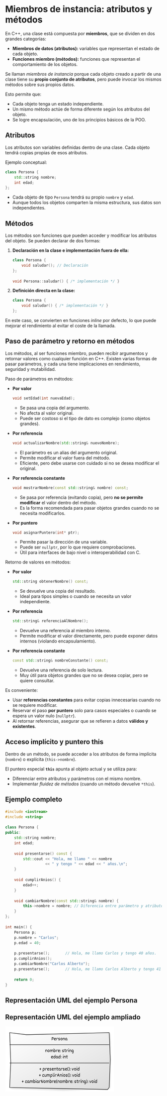 # Miembros de instancia: atributos y métodos

En C++, una clase está compuesta por **miembros**, que se dividen en dos grandes categorías:

* **Miembros de datos (atributos):** variables que representan el estado de cada objeto.
* **Funciones miembro (métodos):** funciones que representan el comportamiento de los objetos.

Se llaman *miembros de instancia* porque cada objeto creado a partir de una clase tiene su **propio conjunto de atributos**, pero puede invocar los mismos métodos sobre sus propios datos.

Esto permite que:

* Cada objeto tenga un estado independiente.
* Un mismo método actúe de forma diferente según los atributos del objeto.
* Se logre encapsulación, uno de los principios básicos de la POO.

## Atributos

Los atributos son variables definidas dentro de una clase. Cada objeto tendrá copias propias de esos atributos.

Ejemplo conceptual:

```cpp
class Persona {
    std::string nombre;
    int edad;
};
```

* Cada objeto de tipo `Persona` tendrá su propio `nombre` y `edad`.
* Aunque todos los objetos comparten la misma estructura, sus datos son independientes.

## Métodos

Los métodos son funciones que pueden acceder y modificar los atributos del objeto. Se pueden declarar de dos formas:

1. **Declaración en la clase e implementación fuera de ella:**

   ```cpp
   class Persona {
       void saludar(); // Declaración
   };

   void Persona::saludar() { /* implementación */ }
   ```

2. **Definición directa en la clase:**

   ```cpp
   class Persona {
       void saludar() { /* implementación */ }
   };
   ```

En este caso, se convierten en funciones *inline* por defecto, lo que puede mejorar el rendimiento al evitar el coste de la llamada.


## Paso de parámetro y retorno en métodos

Los métodos, al ser funciones miembro, pueden recibir argumentos y retornar valores como cualquier función en C++. Existen varias formas de pasar parámetros, y cada una tiene implicaciones en rendimiento, seguridad y mutabilidad.

Paso de parámetros en métodos:

* **Por valor**

   ```cpp
   void setEdad(int nuevaEdad);
   ```

   * Se pasa una copia del argumento.
   * No afecta al valor original.
   * Puede ser costoso si el tipo de dato es complejo (como objetos grandes).

* **Por referencia**

   ```cpp
   void actualizarNombre(std::string& nuevoNombre);
   ```

   * El parámetro es un alias del argumento original.
   * Permite modificar el valor fuera del método.
   * Eficiente, pero debe usarse con cuidado si no se desea modificar el original.

* **Por referencia constante**

   ```cpp
   void mostrarNombre(const std::string& nombre) const;
   ```

   * Se pasa por referencia (evitando copia), pero **no se permite modificar** el valor dentro del método.
   * Es la forma recomendada para pasar objetos grandes cuando no se necesita modificarlos.

* **Por puntero**

   ```cpp
   void asignarPuntero(int* ptr);
   ```

   * Permite pasar la dirección de una variable.
   * Puede ser `nullptr`, por lo que requiere comprobaciones.
   * Útil para interfaces de bajo nivel o interoperabilidad con C.

Retorno de valores en métodos:

* **Por valor**

   ```cpp
   std::string obtenerNombre() const;
   ```

   * Se devuelve una copia del resultado.
   * Ideal para tipos simples o cuando se necesita un valor independiente.

* **Por referencia**

   ```cpp
   std::string& referenciaAlNombre();
   ```

   * Devuelve una referencia al miembro interno.
   * Permite modificar el valor directamente, pero puede exponer datos internos (violando encapsulamiento).

* **Por referencia constante**

   ```cpp
   const std::string& nombreConstante() const;
   ```

   * Devuelve una referencia de solo lectura.
   * Muy útil para objetos grandes que no se desea copiar, pero se quiere consultar.

Es conveniente:

* Usar **referencias constantes** para evitar copias innecesarias cuando no se requiere modificar.
* Reservar el paso **por puntero** solo para casos especiales o cuando se espera un valor nulo (`nullptr`).
* Al retornar referencias, asegurar que se refieren a datos **válidos y existentes**.


## Acceso implícito y puntero this

Dentro de un método, se puede acceder a los atributos de forma implícita (`nombre`) o explícita (`this->nombre`).

El puntero especial **`this`** apunta al objeto actual y se utiliza para:

* Diferenciar entre atributos y parámetros con el mismo nombre.
* Implementar *fluidez de métodos* (cuando un método devuelve `*this`).

## Ejemplo completo

```cpp
#include <iostream>
#include <string>

class Persona {
public:
    std::string nombre;
    int edad;

    void presentarse() const {
        std::cout << "Hola, me llamo " << nombre
                  << " y tengo " << edad << " años.\n";
    }

    void cumplirAnios() {
        edad++;
    }

    void cambiarNombre(const std::string& nombre) {
        this->nombre = nombre; // Diferencia entre parámetro y atributo
    }
};

int main() {
    Persona p;
    p.nombre = "Carlos";
    p.edad = 40;

    p.presentarse();       // Hola, me llamo Carlos y tengo 40 años.
    p.cumplirAnios();
    p.cambiarNombre("Carlos Alberto");
    p.presentarse();       // Hola, me llamo Carlos Alberto y tengo 41 años.

    return 0;
}
```

## Representación UML del ejemplo Persona

## Representación UML del ejemplo ampliado

![diagrama1](img/diagrama3.png)